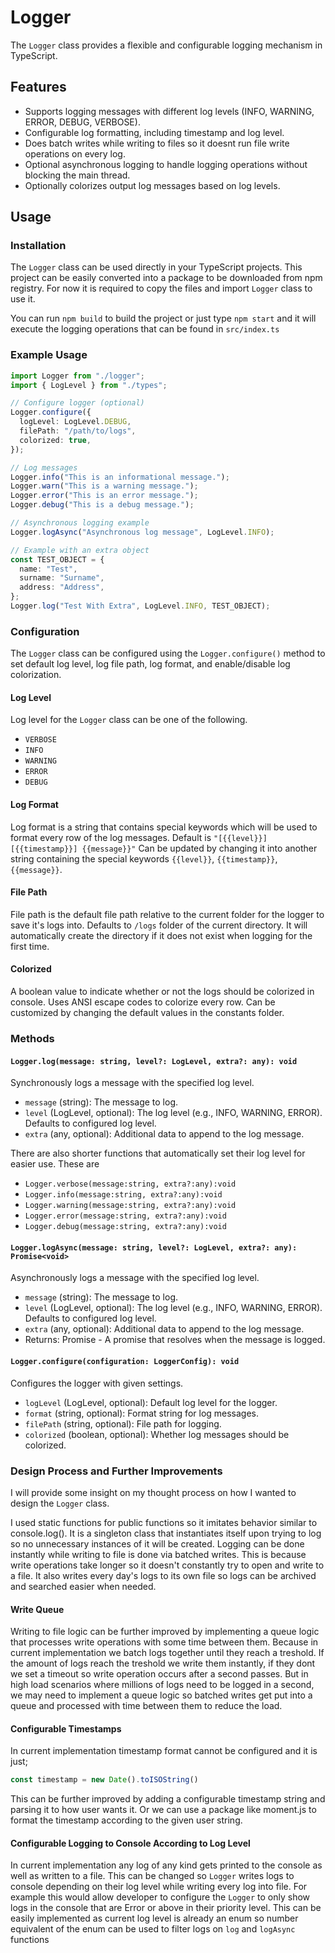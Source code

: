 # Logger

The `Logger` class provides a flexible and configurable logging mechanism in TypeScript.

## Features

- Supports logging messages with different log levels (INFO, WARNING, ERROR, DEBUG, VERBOSE).
- Configurable log formatting, including timestamp and log level.
- Does batch writes while writing to files so it doesnt run file write operations on every log.
- Optional asynchronous logging to handle logging operations without blocking the main thread.
- Optionally colorizes output log messages based on log levels.

## Usage

### Installation

The `Logger` class can be used directly in your TypeScript projects. This project can be easily converted into a package to be downloaded from npm registry.
For now it is required to copy the files and import `Logger` class to use it.

You can run `npm build` to build the project or just type `npm start` and it will execute the logging operations that can be found in `src/index.ts`

### Example Usage

```typescript
import Logger from "./logger";
import { LogLevel } from "./types";

// Configure logger (optional)
Logger.configure({
  logLevel: LogLevel.DEBUG,
  filePath: "/path/to/logs",
  colorized: true,
});

// Log messages
Logger.info("This is an informational message.");
Logger.warn("This is a warning message.");
Logger.error("This is an error message.");
Logger.debug("This is a debug message.");

// Asynchronous logging example
Logger.logAsync("Asynchronous log message", LogLevel.INFO);

// Example with an extra object
const TEST_OBJECT = {
  name: "Test",
  surname: "Surname",
  address: "Address",
};
Logger.log("Test With Extra", LogLevel.INFO, TEST_OBJECT);
```

### Configuration

The `Logger` class can be configured using the `Logger.configure()` method to set default log level, log file path, log format, and enable/disable log colorization.

#### Log Level

Log level for the `Logger` class can be one of the following.

- `VERBOSE`
- `INFO`
- `WARNING`
- `ERROR`
- `DEBUG`

#### Log Format

Log format is a string that contains special keywords which will be used to format every row of the log messages. Default is `"[{{level}}] [{{timestamp}}] {{message}}"`
Can be updated by changing it into another string containing the special keywords `{{level}}`, `{{timestamp}}`, `{{message}}`.

#### File Path

File path is the default file path relative to the current folder for the logger to save it's logs into. Defaults to `/logs` folder of the current directory.
It will automatically create the directory if it does not exist when logging for the first time.

#### Colorized

A boolean value to indicate whether or not the logs should be colorized in console. Uses ANSI escape codes to colorize every row. Can be customized by changing the default values in the constants folder.

### Methods

#### `Logger.log(message: string, level?: LogLevel, extra?: any): void`

Synchronously logs a message with the specified log level.

- `message` (string): The message to log.
- `level` (LogLevel, optional): The log level (e.g., INFO, WARNING, ERROR). Defaults to configured log level.
- `extra` (any, optional): Additional data to append to the log message.

There are also shorter functions that automatically set their log level for easier use. These are

- `Logger.verbose(message:string, extra?:any):void`
- `Logger.info(message:string, extra?:any):void`
- `Logger.warning(message:string, extra?:any):void`
- `Logger.error(message:string, extra?:any):void`
- `Logger.debug(message:string, extra?:any):void`

#### `Logger.logAsync(message: string, level?: LogLevel, extra?: any): Promise<void>`

Asynchronously logs a message with the specified log level.

- `message` (string): The message to log.
- `level` (LogLevel, optional): The log level (e.g., INFO, WARNING, ERROR). Defaults to configured log level.
- `extra` (any, optional): Additional data to append to the log message.
- Returns: Promise<void> - A promise that resolves when the message is logged.

#### `Logger.configure(configuration: LoggerConfig): void`

Configures the logger with given settings.

- `logLevel` (LogLevel, optional): Default log level for the logger.
- `format` (string, optional): Format string for log messages.
- `filePath` (string, optional): File path for logging.
- `colorized` (boolean, optional): Whether log messages should be colorized.

### Design Process and Further Improvements

I will provide some insight on my thought process on how I wanted to design the `Logger` class. 

I used static functions for public functions so it imitates behavior similar to console.log(). It is a singleton class that instantiates itself upon trying to log so no unnecessary instances of it will be created. Logging can be done instantly while writing to file is done via batched writes. This is because write operations take longer so it doesn't constantly try to open and write to a file. It also writes every day's logs to its own file so logs can be archived and searched easier when needed.

#### Write Queue

Writing to file logic can be further improved by implementing a queue logic that processes write operations with some time between them. Because in current implementation we batch logs together until they reach a treshold. If the amount of logs reach the treshold we write them instantly, if they dont we set a timeout so write operation occurs after a second passes. But in high load scenarios where millions of logs need to be logged in a second, we may need to implement a queue logic so batched writes get put into a queue and processed with time between them to reduce the load.

#### Configurable Timestamps

In current implementation timestamp format cannot be configured and it is just;

```typescript
const timestamp = new Date().toISOString()
```

This can be further improved by adding a configurable timestamp string and parsing it to how user wants it. Or we can use a package like moment.js to format the timestamp according to the given user string.

#### Configurable Logging to Console According to Log Level

In current implementation any log of any kind gets printed to the console as well as written to a file. This can be changed so `Logger` writes logs to console depending on their log level while writing every log into file. For example this would allow developer to configure the `Logger` to only show logs in the console that are Error or above in their priority level. This can be easily implemented as current log level is already an enum so number equivalent of the enum can be used to filter logs on `log` and `logAsync` functions